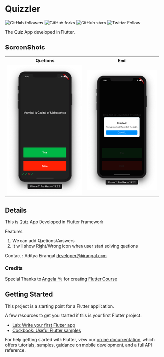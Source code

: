 # Quizzler
![GitHub followers](https://img.shields.io/github/followers/AdityaBirangal?label=Follow&style=social)
![GitHub forks](https://img.shields.io/github/forks/AdityaBirangal/champool?style=social)
![GitHub stars](https://img.shields.io/github/stars/AdityaBirangal/champool?style=social)
![Twitter Follow](https://img.shields.io/twitter/follow/AdityaBirangal?style=social)

The Quiz App developed in Flutter.

## ScreenShots
<table style="width:100%">
  <tr>
    <th>Quetions</th>
    <th>End</th>
  </tr>
  <tr>
    <td><img src="Demo/Que.png"/></td>
    <td><img src="Demo/End.png"/></td>
  </tr>
</table>

## Details
This is Quiz App Developed in Flutter Framework

Features  
1) We can add Quetions/Answers 
2) It will show Right/Wrong icon when user start solving quetions

Contact :
Aditya Birangal
developer@birangal.com


### Credits
Special Thanks to [Angela Yu](https://www.linkedin.com/in/angela-yu-963a584b) for creating [Flutter Course](https://www.udemy.com/course/flutter-bootcamp-with-dart)

## Getting Started

This project is a starting point for a Flutter application.

A few resources to get you started if this is your first Flutter project:

- [Lab: Write your first Flutter app](https://flutter.dev/docs/get-started/codelab)
- [Cookbook: Useful Flutter samples](https://flutter.dev/docs/cookbook)

For help getting started with Flutter, view our
[online documentation](https://flutter.dev/docs), which offers tutorials,
samples, guidance on mobile development, and a full API reference.

